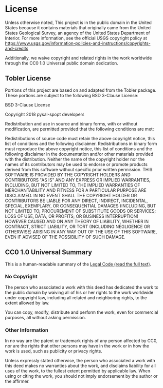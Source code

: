 # License

Unless otherwise noted, This project is in the public domain in the United States because it contains materials that originally came from the United States Geological Survey, an agency of the United States Department of Interior. For more information, see the official USGS copyright policy at <https://www.usgs.gov/information-policies-and-instructions/copyrights-and-credits>

Additionally, we waive copyright and related rights in the work worldwide through the CC0 1.0 Universal public domain dedication.

## Tobler License

Portions of this project are based on and adapted from the Tobler package. These portions are subject to the following BSD 3-Clause License:

BSD 3-Clause License

Copyright 2018 pysal-spopt developers

Redistribution and use in source and binary forms, with or without modification, are permitted provided that the following conditions are met:

Redistributions of source code must retain the above copyright notice, this list of conditions and the following disclaimer.
Redistributions in binary form must reproduce the above copyright notice, this list of conditions and the following disclaimer in the documentation and/or other materials provided with the distribution.
Neither the name of the copyright holder nor the names of its contributors may be used to endorse or promote products derived from this software without specific prior written permission.
THIS SOFTWARE IS PROVIDED BY THE COPYRIGHT HOLDERS AND CONTRIBUTORS "AS IS" AND ANY EXPRESS OR IMPLIED WARRANTIES, INCLUDING, BUT NOT LIMITED TO, THE IMPLIED WARRANTIES OF MERCHANTABILITY AND FITNESS FOR A PARTICULAR PURPOSE ARE DISCLAIMED. IN NO EVENT SHALL THE COPYRIGHT HOLDER OR CONTRIBUTORS BE LIABLE FOR ANY DIRECT, INDIRECT, INCIDENTAL, SPECIAL, EXEMPLARY, OR CONSEQUENTIAL DAMAGES (INCLUDING, BUT NOT LIMITED TO, PROCUREMENT OF SUBSTITUTE GOODS OR SERVICES; LOSS OF USE, DATA, OR PROFITS; OR BUSINESS INTERRUPTION) HOWEVER CAUSED AND ON ANY THEORY OF LIABILITY, WHETHER IN CONTRACT, STRICT LIABILITY, OR TORT (INCLUDING NEGLIGENCE OR OTHERWISE) ARISING IN ANY WAY OUT OF THE USE OF THIS SOFTWARE, EVEN IF ADVISED OF THE POSSIBILITY OF SUCH DAMAGE.

## CC0 1.0 Universal Summary

This is a human-readable summary of the [Legal Code (read the full text)][1].

### No Copyright

The person who associated a work with this deed has dedicated the work to the public domain by waiving all of his or her rights to the work worldwide under copyright law, including all related and neighboring rights, to the extent allowed by law.

You can copy, modify, distribute and perform the work, even for commercial purposes, all without asking permission.

### Other Information

In no way are the patent or trademark rights of any person affected by CC0, nor are the rights that other persons may have in the work or in how the work is used, such as publicity or privacy rights.

Unless expressly stated otherwise, the person who associated a work with this deed makes no warranties about the work, and disclaims liability for all uses of the work, to the fullest extent permitted by applicable law. When using or citing the work, you should not imply endorsement by the author or the affirmer.

[1]: https://creativecommons.org/publicdomain/zero/1.0/legalcode
